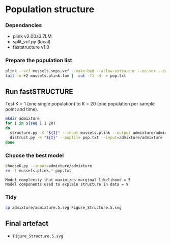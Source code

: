 # Population structure

### Dependancies

* plink v2.00a3.7LM
* split_vcf.py (local)
* faststructure v1.0


### Prepare the population list

```sh
plink --vcf mussels.snps.vcf --make-bed --allow-extra-chr --no-sex --out mussels.plink
tail -n +2 mussels.plink.fam |  cut -f1 -d- > pop.txt
```

## Run fastSTRUCTURE

Test K = 1 (one single population) to K = 20 (one population per sample point and time).

```sh
mkdir admixture
for I in $(seq 1 1 20)
do
  structure.py -K "${I}" --input mussels.plink --output admixture/admixture --full --prior logistic
  distruct.py -K "${I}" --popfile pop.txt --input=admixture/admixture --output="admixture/admixture.${I}.svg"
done
```

### Choose the best model
```sh
chooseK.py --input=admixture/admixture
rm -f mussels.plink.* pop.txt
```

```plaintext
Model complexity that maximizes marginal likelihood = 5
Model components used to explain structure in data = 9
```

### Tidy

```sh
cp admixture/admixture.5.svg Figure_Structure.5.svg
```

## Final artefact

* `Figure_Structure.5.svg`
